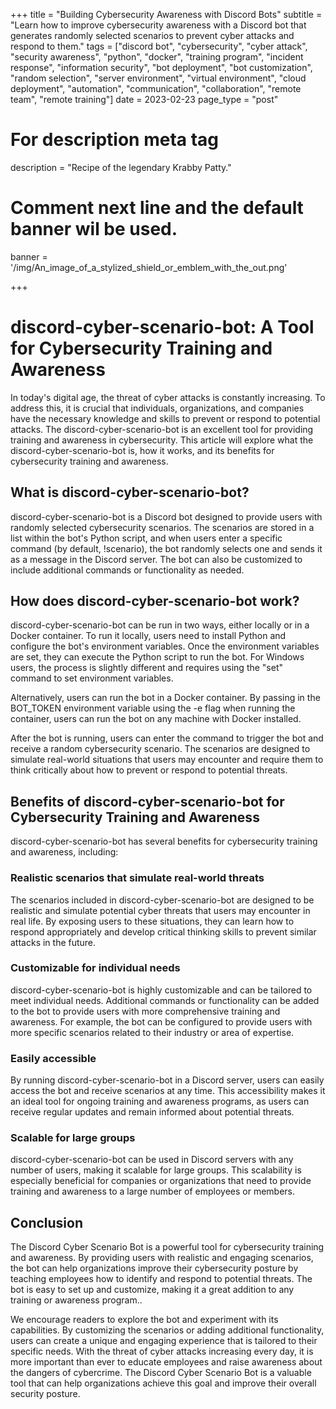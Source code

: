 +++
title = "Building Cybersecurity Awareness with Discord Bots"
subtitle = "Learn how to improve cybersecurity awareness with a Discord bot that generates randomly selected scenarios to prevent cyber attacks and respond to them."
tags = ["discord bot", "cybersecurity", "cyber attack", "security awareness", "python", "docker", "training program", "incident response", "information security", "bot deployment", "bot customization", "random selection", "server environment", "virtual environment", "cloud deployment", "automation", "communication", "collaboration", "remote team", "remote training"]
date = 2023-02-23
page_type = "post"

# For description meta tag
description = "Recipe of the legendary Krabby Patty."

# Comment next line and the default banner wil be used.
banner = '/img/An_image_of_a_stylized_shield_or_emblem_with_the_out.png'

+++
# discord-cyber-scenario-bot: A Tool for Cybersecurity Training and Awareness

In today's digital age, the threat of cyber attacks is constantly increasing. To address this, it is crucial that individuals, organizations, and companies have the necessary knowledge and skills to prevent or respond to potential attacks. The discord-cyber-scenario-bot is an excellent tool for providing training and awareness in cybersecurity. This article will explore what the discord-cyber-scenario-bot is, how it works, and its benefits for cybersecurity training and awareness.

## What is discord-cyber-scenario-bot?

discord-cyber-scenario-bot is a Discord bot designed to provide users with randomly selected cybersecurity scenarios. The scenarios are stored in a list within the bot's Python script, and when users enter a specific command (by default, !scenario), the bot randomly selects one and sends it as a message in the Discord server. The bot can also be customized to include additional commands or functionality as needed. 

## How does discord-cyber-scenario-bot work?

discord-cyber-scenario-bot can be run in two ways, either locally or in a Docker container. To run it locally, users need to install Python and configure the bot's environment variables. Once the environment variables are set, they can execute the Python script to run the bot. For Windows users, the process is slightly different and requires using the "set" command to set environment variables. 

Alternatively, users can run the bot in a Docker container. By passing in the BOT_TOKEN environment variable using the -e flag when running the container, users can run the bot on any machine with Docker installed.

After the bot is running, users can enter the command to trigger the bot and receive a random cybersecurity scenario. The scenarios are designed to simulate real-world situations that users may encounter and require them to think critically about how to prevent or respond to potential threats.

## Benefits of discord-cyber-scenario-bot for Cybersecurity Training and Awareness

discord-cyber-scenario-bot has several benefits for cybersecurity training and awareness, including:

### Realistic scenarios that simulate real-world threats

The scenarios included in discord-cyber-scenario-bot are designed to be realistic and simulate potential cyber threats that users may encounter in real life. By exposing users to these situations, they can learn how to respond appropriately and develop critical thinking skills to prevent similar attacks in the future.

### Customizable for individual needs

discord-cyber-scenario-bot is highly customizable and can be tailored to meet individual needs. Additional commands or functionality can be added to the bot to provide users with more comprehensive training and awareness. For example, the bot can be configured to provide users with more specific scenarios related to their industry or area of expertise.

### Easily accessible

By running discord-cyber-scenario-bot in a Discord server, users can easily access the bot and receive scenarios at any time. This accessibility makes it an ideal tool for ongoing training and awareness programs, as users can receive regular updates and remain informed about potential threats.

### Scalable for large groups

discord-cyber-scenario-bot can be used in Discord servers with any number of users, making it scalable for large groups. This scalability is especially beneficial for companies or organizations that need to provide training and awareness to a large number of employees or members.

## Conclusion

The Discord Cyber Scenario Bot is a powerful tool for cybersecurity training and awareness. By providing users with realistic and engaging scenarios, the bot can help organizations improve their cybersecurity posture by teaching employees how to identify and respond to potential threats. The bot is easy to set up and customize, making it a great addition to any training or awareness program..

We encourage readers to explore the bot and experiment with its capabilities. By customizing the scenarios or adding additional functionality, users can create a unique and engaging experience that is tailored to their specific needs. With the threat of cyber attacks increasing every day, it is more important than ever to educate employees and raise awareness about the dangers of cybercrime. The Discord Cyber Scenario Bot is a valuable tool that can help organizations achieve this goal and improve their overall security posture.
